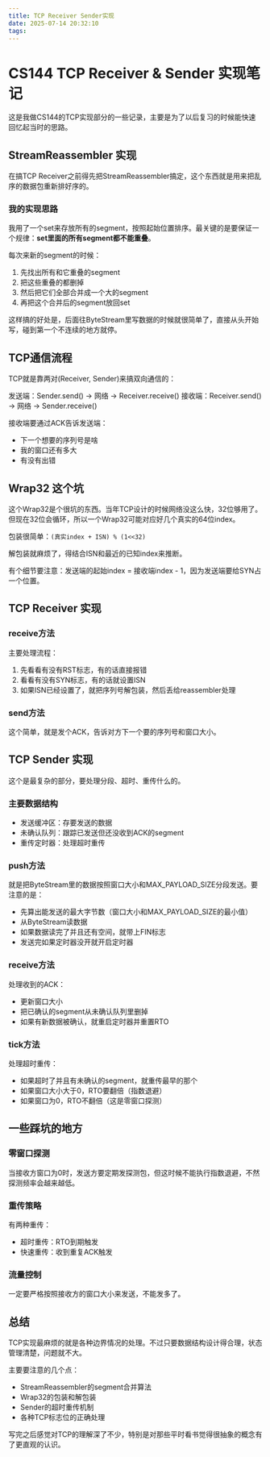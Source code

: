```yaml
---
title: TCP Receiver Sender实现
date: 2025-07-14 20:32:10
tags:
---
```


# CS144 TCP Receiver & Sender 实现笔记

这是我做CS144的TCP实现部分的一些记录，主要是为了以后复习的时候能快速回忆起当时的思路。

## StreamReassembler 实现

在搞TCP Receiver之前得先把StreamReassembler搞定，这个东西就是用来把乱序的数据包重新排好序的。

### 我的实现思路

我用了一个set来存放所有的segment，按照起始位置排序。最关键的是要保证一个规律：**set里面的所有segment都不能重叠**。

每次来新的segment的时候：
1. 先找出所有和它重叠的segment
2. 把这些重叠的都删掉
3. 然后把它们全部合并成一个大的segment
4. 再把这个合并后的segment放回set

这样搞的好处是，后面往ByteStream里写数据的时候就很简单了，直接从头开始写，碰到第一个不连续的地方就停。

## TCP通信流程

TCP就是靠两对(Receiver, Sender)来搞双向通信的：

发送端：Sender.send() → 网络 → Receiver.receive()
接收端：Receiver.send() → 网络 → Sender.receive()

接收端要通过ACK告诉发送端：
- 下一个想要的序列号是啥
- 我的窗口还有多大
- 有没有出错

## Wrap32 这个坑

这个Wrap32是个很坑的东西。当年TCP设计的时候网络没这么快，32位够用了。但现在32位会循环，所以一个Wrap32可能对应好几个真实的64位index。

包装很简单：`(真实index + ISN) % (1<<32)`

解包装就麻烦了，得结合ISN和最近的已知index来推断。

有个细节要注意：发送端的起始index = 接收端index - 1，因为发送端要给SYN占一个位置。

## TCP Receiver 实现

### receive方法

主要处理流程：
1. 先看看有没有RST标志，有的话直接报错
2. 看看有没有SYN标志，有的话就设置ISN
3. 如果ISN已经设置了，就把序列号解包装，然后丢给reassembler处理

### send方法

这个简单，就是发个ACK，告诉对方下一个要的序列号和窗口大小。

## TCP Sender 实现

这个是最复杂的部分，要处理分段、超时、重传什么的。

### 主要数据结构

- 发送缓冲区：存要发送的数据
- 未确认队列：跟踪已发送但还没收到ACK的segment
- 重传定时器：处理超时重传

### push方法

就是把ByteStream里的数据按照窗口大小和MAX_PAYLOAD_SIZE分段发送。要注意的是：
- 先算出能发送的最大字节数（窗口大小和MAX_PAYLOAD_SIZE的最小值）
- 从ByteStream读数据
- 如果数据读完了并且还有空间，就带上FIN标志
- 发送完如果定时器没开就开启定时器

### receive方法

处理收到的ACK：
- 更新窗口大小
- 把已确认的segment从未确认队列里删掉
- 如果有新数据被确认，就重启定时器并重置RTO

### tick方法

处理超时重传：
- 如果超时了并且有未确认的segment，就重传最早的那个
- 如果窗口大小大于0，RTO要翻倍（指数退避）
- 如果窗口为0，RTO不翻倍（这是零窗口探测）

## 一些踩坑的地方

### 零窗口探测
当接收方窗口为0时，发送方要定期发探测包，但这时候不能执行指数退避，不然探测频率会越来越低。

### 重传策略
有两种重传：
- 超时重传：RTO到期触发
- 快速重传：收到重复ACK触发

### 流量控制
一定要严格按照接收方的窗口大小来发送，不能发多了。

## 总结

TCP实现最麻烦的就是各种边界情况的处理。不过只要数据结构设计得合理，状态管理清楚，问题就不大。

主要要注意的几个点：
- StreamReassembler的segment合并算法
- Wrap32的包装和解包装
- Sender的超时重传机制
- 各种TCP标志位的正确处理

写完之后感觉对TCP的理解深了不少，特别是对那些平时看书觉得很抽象的概念有了更直观的认识。